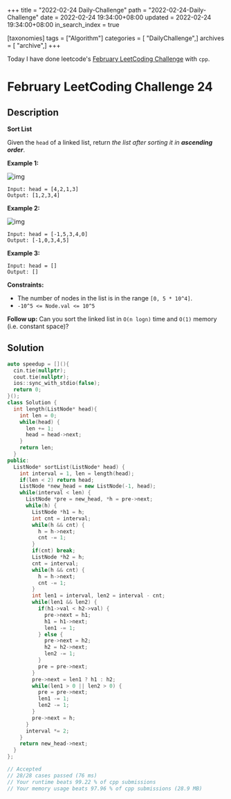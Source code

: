 +++
title = "2022-02-24 Daily-Challenge"
path = "2022-02-24-Daily-Challenge"
date = 2022-02-24 19:34:00+08:00
updated = 2022-02-24 19:34:00+08:00
in_search_index = true

[taxonomies]
tags = ["Algorithm"]
categories = [ "DailyChallenge",]
archives = [ "archive",]
+++

Today I have done leetcode's [February LeetCoding Challenge](https://leetcode.com/problems/sort-list/) with `cpp`.

<!-- more -->

# February LeetCoding Challenge 24

## Description

**Sort List**

Given the `head` of a linked list, return *the list after sorting it in **ascending order***.

 

**Example 1:**

![img](https://assets.leetcode.com/uploads/2020/09/14/sort_list_1.jpg)

```
Input: head = [4,2,1,3]
Output: [1,2,3,4]
```

**Example 2:**

![img](https://assets.leetcode.com/uploads/2020/09/14/sort_list_2.jpg)

```
Input: head = [-1,5,3,4,0]
Output: [-1,0,3,4,5]
```

**Example 3:**

```
Input: head = []
Output: []
```

 

**Constraints:**

- The number of nodes in the list is in the range `[0, 5 * 10^4]`.
- `-10^5 <= Node.val <= 10^5`

 

**Follow up:** Can you sort the linked list in `O(n logn)` time and `O(1)` memory (i.e. constant space)?

## Solution

``` cpp
auto speedup = [](){
  cin.tie(nullptr);
  cout.tie(nullptr);
  ios::sync_with_stdio(false);
  return 0;
}();
class Solution {
  int length(ListNode* head){
    int len = 0;
    while(head) {
      len += 1;
      head = head->next;
    }
    return len;
  }
public:
  ListNode* sortList(ListNode* head) {
    int interval = 1, len = length(head);
    if(len < 2) return head;
    ListNode *new_head = new ListNode(-1, head);
    while(interval < len) {
      ListNode *pre = new_head, *h = pre->next;
      while(h) {
        ListNode *h1 = h;
        int cnt = interval;
        while(h && cnt) {
          h = h->next;
          cnt -= 1;
        }
        if(cnt) break;
        ListNode *h2 = h;
        cnt = interval;
        while(h && cnt) {
          h = h->next;
          cnt -= 1;
        }
        int len1 = interval, len2 = interval - cnt;
        while(len1 && len2) {
          if(h1->val < h2->val) {
            pre->next = h1;
            h1 = h1->next;
            len1 -= 1;
          } else {
            pre->next = h2;
            h2 = h2->next;
            len2 -= 1;
          }
          pre = pre->next;
        }
        pre->next = len1 ? h1 : h2;
        while(len1 > 0 || len2 > 0) {
          pre = pre->next;
          len1 -= 1;
          len2 -= 1;
        }
        pre->next = h;
      }
      interval *= 2;
    }
    return new_head->next;
  }
};

// Accepted
// 28/28 cases passed (76 ms)
// Your runtime beats 99.22 % of cpp submissions
// Your memory usage beats 97.96 % of cpp submissions (28.9 MB)
```
